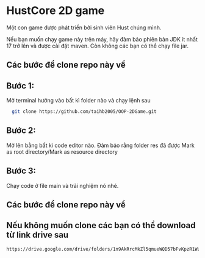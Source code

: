 
# HustCore 2D game

Một con game được phát triển bởi sinh viên Hust chúng mình.

Nếu bạn muốn chạy game này trên máy, hãy đảm bảo phiên bản JDK ít nhất 17 trở lên và được cài đặt maven. Còn không các bạn có thể chạy file jar.


## Các bước để clone repo này về
## Bước 1:

Mở terminal hướng vào bất kì folder nào và chạy lệnh sau

```bash
  git clone https://github.com/taihb2005/OOP-2DGame.git
```
## Bước 2:
Mở lên bằng bất kì code editor nào. Đảm bảo rằng folder res đã được Mark as root directory/Mark as resource directory

## Bước 3:
Chạy code ở file main và trải nghiệm nó nhé.
## Các bước để clone repo này về
## Nếu không muốn clone các bạn có thể download từ link drive sau
```bash
https://drive.google.com/drive/folders/1n9AkRrcMkZl5qmueWQD57bFvKpzR1Wze?usp=drive_link
```

